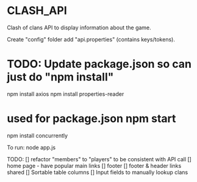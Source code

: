# CLASH_API
Clash of clans API to display information about the game.

Create "config" folder add "api.properties" (contains keys/tokens).

# TODO: Update package.json so can just do "npm install"
npm install axios
npm install properties-reader
# used for package.json npm start
npm install concurrently

To run:
node app.js

TODO:
[] refactor "members" to "players" to be consistent with API call
[] home page - have popular main links
[] footer
[] footer & header links shared
[] Sortable table columns
[] Input fields to manually lookup clans